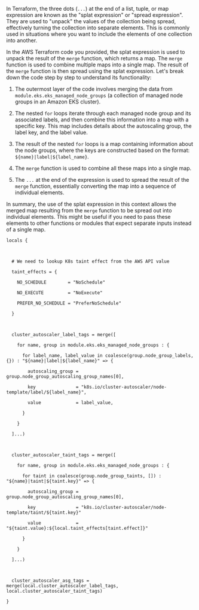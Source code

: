 In Terraform, the three dots (`...`) at the end of a list, tuple, or map expression are known as the "splat expression" or "spread expression". They are used to "unpack" the values of the collection being spread, effectively turning the collection into separate elements. This is commonly used in situations where you want to include the elements of one collection into another.

In the AWS Terraform code you provided, the splat expression is used to unpack the result of the `merge` function, which returns a map. The `merge` function is used to combine multiple maps into a single map. The result of the `merge` function is then spread using the splat expression. Let's break down the code step by step to understand its functionality:

1. The outermost layer of the code involves merging the data from `module.eks.eks_managed_node_groups` (a collection of managed node groups in an Amazon EKS cluster).

2. The nested `for` loops iterate through each managed node group and its associated labels, and then combine this information into a map with a specific key. This map includes details about the autoscaling group, the label key, and the label value.

3. The result of the nested `for` loops is a map containing information about the node groups, where the keys are constructed based on the format: `${name}|label|${label_name}`.

4. The `merge` function is used to combine all these maps into a single map.

5. The `...` at the end of the expression is used to spread the result of the `merge` function, essentially converting the map into a sequence of individual elements.

In summary, the use of the splat expression in this context allows the merged map resulting from the `merge` function to be spread out into individual elements. This might be useful if you need to pass these elements to other functions or modules that expect separate inputs instead of a single map.



``` example
locals {

  

  # We need to lookup K8s taint effect from the AWS API value

  taint_effects = {

    NO_SCHEDULE        = "NoSchedule"

    NO_EXECUTE         = "NoExecute"

    PREFER_NO_SCHEDULE = "PreferNoSchedule"

  }

  

  cluster_autoscaler_label_tags = merge([

    for name, group in module.eks.eks_managed_node_groups : {

      for label_name, label_value in coalesce(group.node_group_labels, {}) : "${name}|label|${label_name}" => {

        autoscaling_group = group.node_group_autoscaling_group_names[0],

        key               = "k8s.io/cluster-autoscaler/node-template/label/${label_name}",

        value             = label_value,

      }

    }

  ]...)

  

  cluster_autoscaler_taint_tags = merge([

    for name, group in module.eks.eks_managed_node_groups : {

      for taint in coalesce(group.node_group_taints, []) : "${name}|taint|${taint.key}" => {

        autoscaling_group = group.node_group_autoscaling_group_names[0],

        key               = "k8s.io/cluster-autoscaler/node-template/taint/${taint.key}"

        value             = "${taint.value}:${local.taint_effects[taint.effect]}"

      }

    }

  ]...)

  

  cluster_autoscaler_asg_tags = merge(local.cluster_autoscaler_label_tags, local.cluster_autoscaler_taint_tags)

}

```